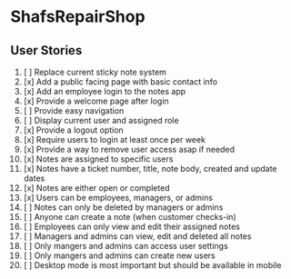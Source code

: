 # ShafsRepairShop

## User Stories

1. [ ] Replace current sticky note system 
2. [x] Add a public facing page with basic contact info
3. [x] Add an employee login to the notes app 
4. [x] Provide a welcome page after login 
5. [ ] Provide easy navigation 
6. [ ] Display current user and assigned role 
7. [x] Provide a logout option 
8. [x] Require users to login at least once per week 
9. [x] Provide a way to remove user access asap if needed 
10. [x] Notes are assigned to specific users
11. [x] Notes have a ticket number, title, note body, created and update dates
12. [x] Notes are either open or completed 
13. [x] Users can be employees, managers, or admins
14. [ ] Notes can only be deleted by managers or admins
15. [ ] Anyone can create a note (when customer checks-in)
16. [ ] Employees can only view and edit their assigned notes
17. [ ] Managers and admins can view, edit and deleted all notes
18. [ ] Only mangers and admins can access user settings
19. [ ] Only mangers and admins can create new users
20. [ ] Desktop mode is most important but should be available in mobile
